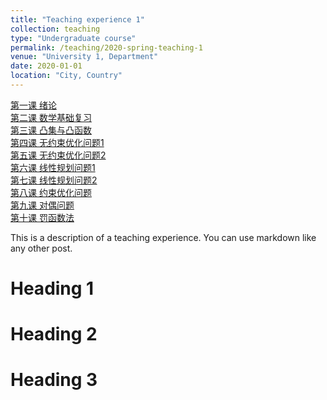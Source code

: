 ```yaml
---
title: "Teaching experience 1"
collection: teaching
type: "Undergraduate course"
permalink: /teaching/2020-spring-teaching-1
venue: "University 1, Department"
date: 2020-01-01
location: "City, Country"
---
```

[第一课 绪论](http://zhaiweixin.github.io/files/optimizationmethod/lecture_note_0[1].pdf)  
[第二课 数学基础复习](http://zhaiweixin.github.io/files/optimizationmethod/lecture_note_1[1].pdf)  
[第三课 凸集与凸函数](http://zhaiweixin.github.io/files/optimizationmethod/lecture_note_2[1].pdf)  
[第四课 无约束优化问题1](http://zhaiweixin.github.io/files/optimizationmethod/lecture_note_3[1].pdf)  
[第五课 无约束优化问题2](http://zhaiweixin.github.io/files/optimizationmethod/lecture_note_4[1].pdf)  
[第六课 线性规划问题1](http://zhaiweixin.github.io/files/optimizationmethod/lecture_note_5[1].pdf)  
[第七课 线性规划问题2](http://zhaiweixin.github.io/files/optimizationmethod/lecture_note_6[1].pdf)  
[第八课 约束优化问题](http://zhaiweixin.github.io/files/optimizationmethod/lecture_note_7[1].pdf)  
[第九课 对偶问题](http://zhaiweixin.github.io/files/optimizationmethod/lecture_note_8[1].pdf)  
[第十课 罚函数法](http://zhaiweixin.github.io/files/optimizationmethod/lecture_note_9[1].pdf)  

This is a description of a teaching experience. You can use markdown like any other post.

Heading 1
======

Heading 2
======

Heading 3
======


